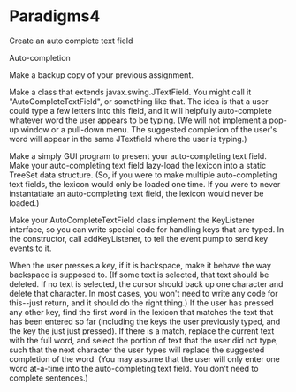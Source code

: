 # Paradigms4
Create an auto complete text field

Auto-completion

  Make a backup copy of your previous assignment.


  Make a class that extends javax.swing.JTextField. You might call it "AutoCompleteTextField", or something like that. The idea is that a user could type a few letters into this field, and it will helpfully auto-complete whatever word the user appears to be typing. (We will not implement a pop-up window or a pull-down menu. The suggested completion of the user's word will appear in the same JTextfield where the user is typing.)


  Make a simply GUI program to present your auto-completing text field. Make your auto-completing text field lazy-load the lexicon into a static TreeSet<String> data structure. (So, if you were to make multiple auto-completing text fields, the lexicon would only be loaded one time. If you were to never instantatiate an auto-completing text field, the lexicon would never be loaded.)


  Make your AutoCompleteTextField class implement the KeyListener interface, so you can write special code for handling keys that are typed. In the constructor, call addKeyListener, to tell the event pump to send key events to it.


  When the user presses a key, if it is backspace, make it behave the way backspace is supposed to. (If some text is selected, that text should be deleted. If no text is selected, the cursor should back up one character and delete that character. In most cases, you won't need to write any code for this--just return, and it should do the right thing.) If the user has pressed any other key, find the first word in the lexicon that matches the text that has been entered so far (including the keys the user previously typed, and the key the just just pressed). If there is a match, replace the current text with the full word, and select the portion of text that the user did not type, such that the next character the user types will replace the suggested completion of the word. (You may assume that the user will only enter one word at-a-time into the auto-completing text field. You don't need to complete sentences.)
